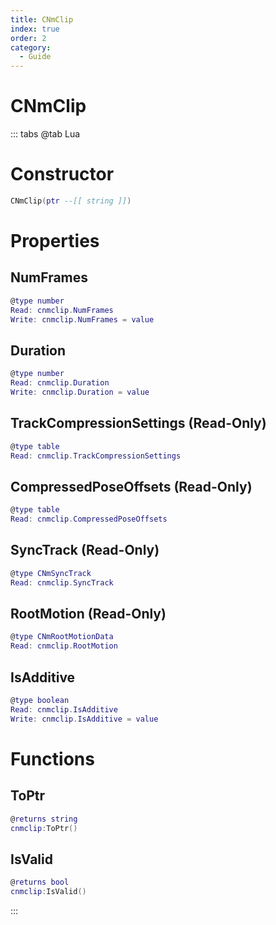 ```yaml
---
title: CNmClip
index: true
order: 2
category:
  - Guide
---
```


# CNmClip

::: tabs
@tab Lua
# Constructor
```lua
CNmClip(ptr --[[ string ]])
```
# Properties
## NumFrames 
```lua
@type number
Read: cnmclip.NumFrames
Write: cnmclip.NumFrames = value
```
## Duration 
```lua
@type number
Read: cnmclip.Duration
Write: cnmclip.Duration = value
```
## TrackCompressionSettings (Read-Only)
```lua
@type table
Read: cnmclip.TrackCompressionSettings
```
## CompressedPoseOffsets (Read-Only)
```lua
@type table
Read: cnmclip.CompressedPoseOffsets
```
## SyncTrack (Read-Only)
```lua
@type CNmSyncTrack
Read: cnmclip.SyncTrack
```
## RootMotion (Read-Only)
```lua
@type CNmRootMotionData
Read: cnmclip.RootMotion
```
## IsAdditive 
```lua
@type boolean
Read: cnmclip.IsAdditive
Write: cnmclip.IsAdditive = value
```
# Functions
## ToPtr
```lua
@returns string
cnmclip:ToPtr()
```
## IsValid
```lua
@returns bool
cnmclip:IsValid()
```

:::